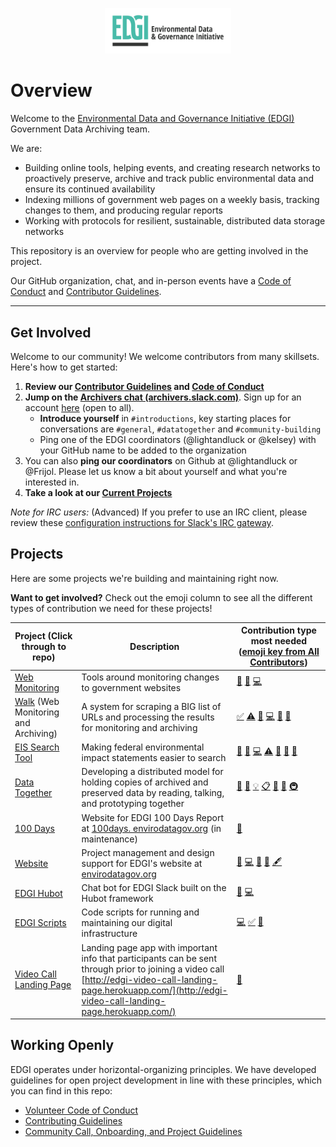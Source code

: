 [<div align="center"><img width=40% src="./images/EDGI-Logo-Horiz.png" alt="Environmental Data and Governance Initiative Logo"></div>](https://envirodatagov.org/)

# Overview

Welcome to the [Environmental Data and Governance Initiative (EDGI)](https://envirodatagov.org/) Government Data Archiving team.

We are:
* Building online tools, helping events, and creating research networks to proactively preserve, archive and track public environmental data and ensure its continued availability
* Indexing millions of government web pages on a weekly basis, tracking changes to them, and producing regular reports
* Working with protocols for resilient, sustainable, distributed data storage networks

This repository is an overview for people who are getting involved in the project.

Our GitHub organization, chat, and in-person events have a [Code of Conduct](/CONDUCT.md) and [Contributor Guidelines](/CONTRIBUTING.md).

---

## Get Involved

Welcome to our community! We welcome contributors from many skillsets. Here's how to get started:

1. **Review our [Contributor Guidelines](/CONTRIBUTING.md) and [Code of Conduct](/CONDUCT.md)**
1. **Jump on the [Archivers chat (archivers.slack.com)](https://archivers.slack.com/)**. Sign up for an account [here](https://archivers-slack.herokuapp.com/) (open to all).
    - **Introduce yourself** in `#introductions`, key starting places for conversations are `#general`, `#datatogether` and `#community-building`
    - Ping one of the EDGI coordinators (@lightandluck or @kelsey) with your GitHub name to be added to the organization
1. You can also **ping our coordinators** on Github at @lightandluck or @Frijol. Please let us know a bit about yourself and what you're interested in.
1. **Take a look at our [Current Projects](#projects)**

*Note for IRC users:* (Advanced) If you prefer to use an IRC client, please review these [configuration instructions for Slack's IRC gateway](https://archivers.slack.com/account/gateways).

## Projects

Here are some projects we're building and maintaining right now.

**Want to get involved?** Check out the emoji column to see all the different types of contribution we need for these projects!

| Project (Click through to repo) | Description | Contribution type most needed ([emoji key from All Contributors](https://github.com/kentcdodds/all-contributors#emoji-key))|
| --- | --- | --- |
| [Web Monitoring](https://github.com/edgi-govdata-archiving/web-monitoring) | Tools around monitoring changes to government websites | [📖](# "Documentation")  [🐛](# "Bug reports") [💻](# "Code")
| [Walk](https://github.com/qri-io/walk) (Web Monitoring and Archiving) | A system for scraping a BIG list of URLs and processing the results for monitoring and archiving | [✅](# "Tutorials") [⚠️](# "Tests") [📖](# "Documentation") [💻](# "Code") [🐛](# "Bug reports") [👀](# "Reviewed Pull Requests")
| [EIS Search Tool](https://github.com/edgi-govdata-archiving/eis-search)  | Making federal environmental impact statements easier to search | [🤔](# "Ideas & Planning") [🐛](# "Bug reports") [💻](# "Code") [⚠️](# "Tests") [📖](# "Documentation") [🎨](# "Design") [📓](# "User Testing")
| [Data Together](https://github.com/datatogether/datatogether) | Developing a distributed model for holding copies of archived and preserved data by reading, talking, and prototyping together | [📝](# "Blogposts") [🎨](# "Design") [💡](# "Examples") [📋](# "Event Organizers") [🤔](# "Ideas & Planning") [📢](# "Talks") [🚇](# "Infrastructure (Hosting, Build-Tools, etc)")
|[100 Days](https://github.com/edgi-govdata-archiving/100days) | Website for EDGI 100 Days Report at [100days. envirodatagov.org](https://100days.envirodatagov.org/) (in maintenance) | [🐛](# "Bug reports")
| [Website](https://github.com/edgi-govdata-archiving/edgi-website) | Project management and design support for EDGI's website at [envirodatagov.org](https://envirodatagov.org/) | [🐛](# "Bug reports") [💻](# "Code") [🎨](# "Design") [🤔](# "Ideas & Planning") [🖋](# "Content (e.g. website copy)")
| [EDGI Hubot](https://github.com/edgi-govdata-archiving/edgi-hubot) | Chat bot for EDGI Slack built on the Hubot framework  | [📖](# "Documentation") [💻](# "Code")
| [EDGI Scripts](https://github.com/edgi-govdata-archiving/edgi-scripts) | Code scripts for running and maintaining our digital infrastructure | [💻](# "Code") [✅](# "Tutorials") [📖](# "Documentation")
| [Video Call Landing Page](https://github.com/edgi-govdata-archiving/video-call-landing-page) | Landing page app with important info that participants can be sent through prior to joining a video call  <br />[http://edgi-video-call-landing-page.herokuapp.com/](http://edgi-video-call-landing-page.herokuapp.com/) | [🐛](# "Bug reports")

## Working Openly

EDGI operates under horizontal-organizing principles. We have developed guidelines for open project development in line with these principles, which you can find in this repo:

- [Volunteer Code of Conduct](/CONDUCT.md)
- [Contributing Guidelines](/CONTRIBUTING.md)
- [Community Call, Onboarding, and Project Guidelines](/guidelines)
